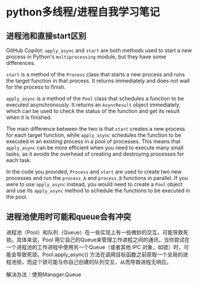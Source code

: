 # python多线程/进程自我学习笔记


## 进程池和直接start区别
GitHub Copilot: `apply_async` and `start` are both methods used to start a new process in Python's `multiprocessing` module, but they have some differences.

`start` is a method of the `Process` class that starts a new process and runs the target function in that process. It returns immediately and does not wait for the process to finish. 

`apply_async` is a method of the `Pool` class that schedules a function to be executed asynchronously. It returns an `AsyncResult` object immediately, which can be used to check the status of the function and get its result when it is finished. 

The main difference between the two is that `start` creates a new process for each target function, while `apply_async` schedules the function to be executed in an existing process in a pool of processes. This means that `apply_async` can be more efficient when you need to execute many small tasks, as it avoids the overhead of creating and destroying processes for each task.

In the code you provided, `Process` and `start` are used to create two new processes and run the `process_A` and `process_B` functions in parallel. If you were to use `apply_async` instead, you would need to create a `Pool` object and use its `apply_async` method to schedule the functions to be executed in the pool.

## 进程池使用时可能和queue会有冲突
进程池（Pool）和队列（Queue）在一些实现上有一些微妙的交互，可能导致死锁。具体来说，Pool 用它自己的Queue来管理工作进程之间的通讯，当你尝试在一个进程池的工作进程中使用另一个Queue（或者其他 IPC 对象，如锁）时，可能会导致死锁。Pool.apply_async() 方法在调用目标函数之前获取一个全局的进程池锁，而这个锁可能与你自己创建的队列交互，从而导致进程无响应。

解决办法：使用Manager.Queue